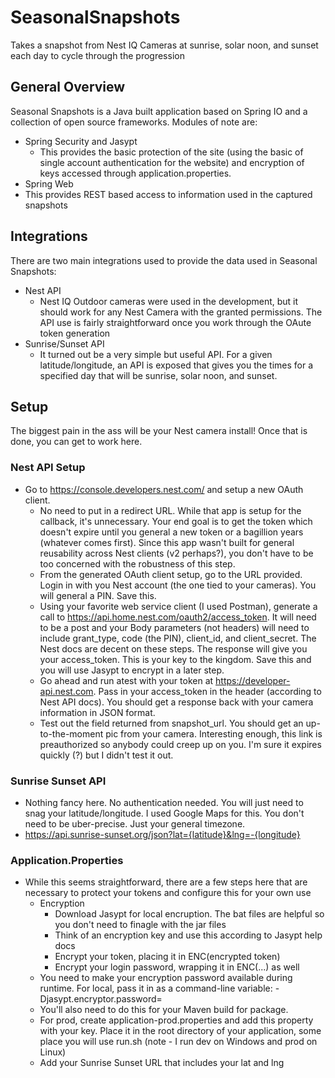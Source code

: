 # SeasonalSnapshots
Takes a snapshot from Nest IQ Cameras at sunrise, solar noon, and sunset each day to cycle through the progression
## General Overview
Seasonal Snapshots is a Java built application based on Spring IO and a collection of open source frameworks.  Modules of note are:
* Spring Security and Jasypt
  * This provides the basic protection of the site (using the basic of single account authentication for the website) and encryption of keys accessed through application.properties.
 * Spring Web
  * This provides REST based access to information used in the captured snapshots
## Integrations
There are two main integrations used to provide the data used in Seasonal Snapshots:
* Nest API
  * Nest IQ Outdoor cameras were used in the development, but it should work for any Nest Camera with the granted permissions.  The API use is fairly straightforward once you work through the OAute token generation
* Sunrise/Sunset API
  * It turned out be a very simple but useful API. For a given latitude/longitude, an API is exposed that gives you the times for a specified day that will be sunrise, solar noon, and sunset.
## Setup
The biggest pain in the ass will be your Nest camera install!  Once that is done, you can get to work here.
### Nest API Setup
* Go to https://console.developers.nest.com/ and setup a new OAuth client.
  * No need to put in a redirect URL. While that app is setup for the callback, it's unnecessary. Your end goal is to get the token which doesn't expire until you general a new token or a bagillion years (whatever comes first).  Since this app wasn't built for general reusability across Nest clients (v2 perhaps?), you don't have to be too concerned with the robustness of this step.
  * From the generated OAuth client setup, go to the URL provided.  Login in with you Nest account (the one tied to your cameras).  You will general a PIN.  Save this.
  * Using your favorite web service client (I used Postman), generate a call to https://api.home.nest.com/oauth2/access_token. It will need to be a post and your Body parameters (not headers) will need to include grant_type, code (the PIN), client_id, and client_secret.  The Nest docs are decent on these steps.  The response will give you your access_token.  This is your key to the kingdom.  Save this and you will use Jasypt to encrypt in a later step.
  * Go ahead and run atest with your token at https://developer-api.nest.com.  Pass in your access_token in the header (according to Nest API docs).  You should get a response back with your camera information in JSON format.
  * Test out the field returned from snapshot_url.  You should get an up-to-the-moment pic from your camera.  Interesting enough, this link is preauthorized so anybody could creep up on you.  I'm sure it expires quickly (?) but I didn't test it out.
### Sunrise Sunset API
  * Nothing fancy here.  No authentication needed.  You will just need to snag your latitude/longitude.  I used Google Maps for this.  You don't need to be uber-precise.  Just your general timezone.
  * https://api.sunrise-sunset.org/json?lat={latitude}&lng=-{longitude}
### Application.Properties
* While this seems straightforward, there are a few steps here that are necessary to protect your tokens and configure this for your own use
  * Encryption
    * Download Jasypt for local encruption. The bat files are helpful so you don't need to finagle with the jar files
    * Think of an encryption key and use this according to Jasypt help docs
    * Encrypt your token, placing it in ENC(encrypted token)
    * Encrypt your login password, wrapping it in ENC(...) as well
  * You need to make your encryption password available during runtime.  For local, pass it in as a command-line variable: -Djasypt.encryptor.password=
  * You'll also need to do this for your Maven build for package.
  * For prod, create application-prod.properties and add this property with your key.  Place it in the root directory of your application, some place you will use run.sh (note - I run dev on Windows and prod on Linux)
  * Add your Sunrise Sunset URL that includes your lat and lng
